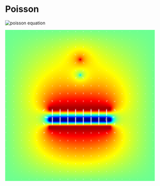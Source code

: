 # Poisson

![poisson equation](https://wikimedia.org/api/rest_v1/media/math/render/svg/314e287c7dfded6c489d7a96135955bd4b793b88)

![demo image](images/two_plates.png)
